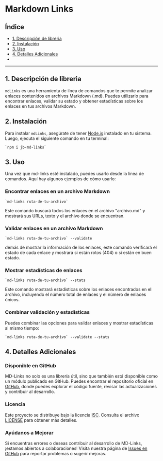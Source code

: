 # Markdown Links

## Índice

* [1. Descripción de libreria](#1-Descripción-de-libreria)
* [2. Instalación](#2-Instalación)
* [3. Uso](#3-Uso)
* [4. Detalles Adicionales](#4-Detalles-Adicionales)
*
***

## 1. Descripción de libreria

`mdLinks` es una herramienta de línea de comandos que te permite analizar enlaces contenidos en archivos Markdown   (.md). Puedes utilizarlo para encontrar enlaces, validar su estado y obtener estadísticas sobre los enlaces en tus archivos Markdown.


## 2. Instalación

Para instalar `mdLinks`, asegúrate de tener [Node.js](https://nodejs.org/) instalado en tu sistema. Luego, ejecuta el siguiente comando en tu terminal:

```shell
`npm i jb-md-links`
```

## 3. Uso

Una vez que md-links esté instalado, puedes usarlo desde la línea de comandos. Aquí hay algunos ejemplos de cómo usarlo:

### Encontrar enlaces en un archivo Markdown

```shell
`md-links ruta-de-tu-archivo`
```
Este comando buscará todos los enlaces en el archivo "archivo.md" y mostrará sus URLs, texto y el archivo donde se encuentran.

### Validar enlaces en un archivo Markdown

```shell
`md-links ruta-de-tu-archivo` --validate
```
demás de mostrar la información de los enlaces, este comando verificará el estado de cada enlace y mostrará si están rotos (404) o si están en buen estado.

### Mostrar estadísticas de enlaces

```shell
`md-links ruta-de-tu-archivo` --stats
```
Este comando mostrará estadísticas sobre los enlaces encontrados en el archivo, incluyendo el número total de enlaces y el número de enlaces únicos.

### Combinar validación y estadísticas

Puedes combinar las opciones para validar enlaces y mostrar estadísticas al mismo tiempo:

```shell
`md-links ruta-de-tu-archivo` --validate --stats
```

## 4. Detalles Adicionales 

### Disponible en GitHub

MD-Links no solo es una librería útil, sino que también está disponible como un módulo publicado en GitHub. Puedes encontrar el repositorio oficial en [GitHub](https://github.com/aoirei00/DEV011-md-links), donde puedes explorar el código fuente, revisar las actualizaciones y contribuir al desarrollo.

### Licencia
Este proyecto se distribuye bajo la licencia [ISC](https://opensource.org/licenses/ISC). Consulta el archivo [LICENSE](LICENSE) para obtener más detalles.

### Ayúdanos a Mejorar

Si encuentras errores o deseas contribuir al desarrollo de MD-Links, ¡estamos abiertos a colaboraciones! Visita nuestra página de [Issues en GitHub](https://github.com/aoirei00/DEV011-md-links/issues) para reportar problemas o sugerir mejoras.

